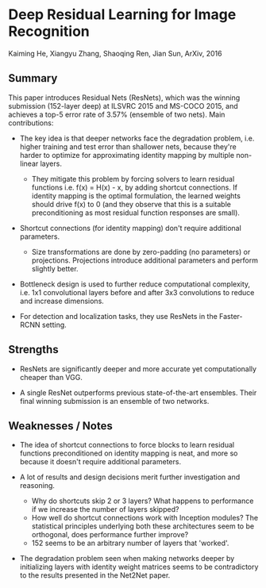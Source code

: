 # Deep Residual Learning for Image Recognition

Kaiming He, Xiangyu Zhang, Shaoqing Ren, Jian Sun, ArXiv, 2016

## Summary

This paper introduces Residual Nets (ResNets), which was the
winning submission (152-layer deep) at ILSVRC 2015 and MS-COCO 2015, and achieves
a top-5 error rate of 3.57% (ensemble of two  nets). Main contributions:

- The key idea is that deeper networks face the degradation problem, i.e.
higher training and test error than shallower nets, because they're harder
to optimize for approximating identity mapping by multiple non-linear layers.
    - They mitigate this problem by forcing solvers to learn residual functions
    i.e. f(x) = H(x) - x, by adding shortcut connections. If identity mapping is
    the optimal formulation, the learned weights should drive f(x) to 0 (and they
    observe that this is a suitable preconditioning as most residual function responses
    are small).

- Shortcut connections (for identity mapping) don't require additional parameters.
    - Size transformations are done by zero-padding (no parameters) or projections. Projections
    introduce additional parameters and perform slightly better.

- Bottleneck design is used to further reduce computational complexity, i.e. 1x1 convolutional
layers before and after 3x3 convolutions to reduce and increase dimensions.

- For detection and localization tasks, they use ResNets in the Faster-RCNN setting.

## Strengths

- ResNets are significantly deeper and more accurate yet computationally cheaper than VGG.

- A single ResNet outperforms previous state-of-the-art ensembles. Their final winning submission
is an ensemble of two networks.

## Weaknesses / Notes

- The idea of shortcut connections to force blocks to learn residual functions preconditioned
on identity mapping is neat, and more so because it doesn't require additional parameters.

- A lot of results and design decisions merit further investigation and reasoning.
    - Why do shortcuts skip 2 or 3 layers? What happens to performance if we increase the number of layers skipped?
    - How well do shortcut connections work with Inception modules? The statistical principles
    underlying both these architectures seem to be orthogonal, does performance further improve?
    - 152 seems to be an arbitrary number of layers that 'worked'.

- The degradation problem seen when making networks deeper by initializing
layers with identity weight matrices seems to be contradictory to the results
presented in the Net2Net paper.